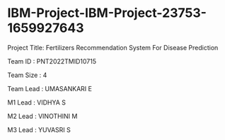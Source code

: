 # IBM-Project-IBM-Project-23753-1659927643

Project Title: Fertilizers Recommendation System For Disease Prediction

Team ID : PNT2022TMID10715

Team Size : 4

Team Lead : UMASANKARI E

M1 Lead : VIDHYA S

M2 Lead : VINOTHINI M

M3 Lead : YUVASRI S

